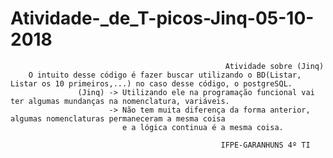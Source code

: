 # Atividade-_de_T-picos-Jinq-05-10-2018
                                                    Atividade sobre (Jinq) 
        O intuito desse código é fazer buscar utilizando o BD(Listar, Listar os 10 primeiros,...) no caso desse código, o postgreSQL.
                   (Jinq) -> Utilizando ele na programação funcional vai ter algumas mundanças na nomenclatura, variáveis.
                          -> Não tem muita diferença da forma anterior, algumas nomenclaturas permaneceram a mesma coisa 
                             e a lógica continua é a mesma coisa.
                    
                                                   IFPE-GARANHUNS 4º TI
                              
                    
